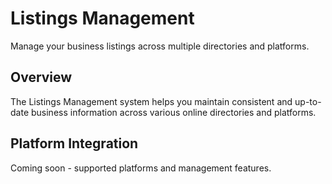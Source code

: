 # Listings Management

Manage your business listings across multiple directories and platforms.

## Overview

The Listings Management system helps you maintain consistent and up-to-date business information across various online directories and platforms.

## Platform Integration

Coming soon - supported platforms and management features. 